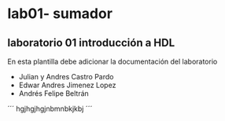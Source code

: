 # lab01- sumador 
## laboratorio 01 introducción a HDL

En esta plantilla debe adicionar la documentación del laboratorio

* Julian y Andres Castro Pardo
* Edwar Andres Jimenez Lopez
* Andrés Felipe Beltrán

´´´
hgjhgjhgjnbmnbkjkbj
´´´
